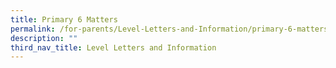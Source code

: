 ```yaml
---
title: Primary 6 Matters
permalink: /for-parents/Level-Letters-and-Information/primary-6-matters
description: ""
third_nav_title: Level Letters and Information
---
```

